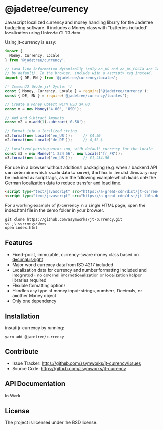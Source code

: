 @jadetree/currency
==================

Javascript localized currency and money handling library for the Jadetree
budgeting software. It includes a Money class with "batteries included"
localization using Unicode CLDR data.

Using jt-currency is easy:

```javascript
import {
  Money, Currency, Locale
} from '@jadetree/currency';

// Load l10n information dynamically (only en_US and en_US_POSIX are loaded
// by default). In the browser, include with a <script> tag instead.
import { DE, EN } from '@jadetree/currency/locales';

/* CommonJS (Node.js) Syntax */
const { Money, Currency, Locale } = require('@jadetree/currency');
const { DE, EN } = require('@jadetree/currency/locales');

// Create a Money Object with USD $4.00
const m = new Money('4.00', 'USD');

// Add and Subtract Amounts
const m2 = m.add(1).subtract('0.50');

// Format into a localized string
m2.format(new Locale('en_US'));     // $4.50
m2.format(new Locale('de_DE'));     // 4,50 $

// Localized parsing works too, with default currency for the locale
const m3 = new Money('1 234,56', new Locale('fr_FR'));
m3.format(new Locale('en_US'));     // €1,234.56
```

For use in a browser without additional packaging (e.g. when a backend API can
determine which locale data to serve), the files in the dist directory may be
included as script tags, as in the following example which loads only the
German localization data to reduce transfer and load time.

```html
<script type="text/javascript" src="https://a-great-cdn/dist/jt-currency.min.js"></script>
<script type="text/javascript" src="https://a-great-cdn/dist/jt-l10n.de.js"></script>
```

For a working example of jt-currency in a single HTML page, open the index.html
file in the demo folder in your browser.

```shell
git clone https://github.com/asymworks/jt-currency.git
cd jt-currency/demo
open index.html
```

Features
--------

- Fixed-point, immutable, currency-aware money class based on
[decimal.js-light](https://github.com/MikeMcl/decimal.js-light/)
- Major world currency data from ISO 4217 included
- Localization data for currency and number formatting included and integrated -
no external internationalization or localization helper libraries required
- Flexible formatting options
- Handles any type of money input: strings, numbers, Decimals, or another Money
object
- Only one dependency

Installation
------------

Install jt-currency by running:

```shell
yarn add @jadetree/currency
```

Contribute
----------

- Issue Tracker: https://github.com/asymworks/jt-currency/issues
- Source Code: https://github.com/asymworks/jt-currency

API Documentation
-----------------

In Work

License
-------

The project is licensed under the BSD license.

